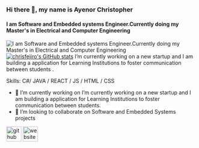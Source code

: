 

### Hi there 👋, my name is Ayenor Christopher
#### I am Software and Embedded systems Engineer.Currently doing my Master's in Electrical and Computer Engineering
![I am Software and Embedded systems Engineer.Currently doing my Master's in Electrical and Computer Engineering](https://arturssmirnovs.github.io/github-profile-readme-generator/images/banner.png)
[![chrisfejiro's GitHub stats](https://github-readme-stats.vercel.app/api?username=chrisfejiro)](https://github.com/anuraghazra/github-readme-stats)
I’m currently working on a new startup and I am building a application for Learning Institutions to foster communication between students .

Skills: C#/ JAVA / REACT / JS / HTML / CSS

- 🔭 I’m currently working on I’m currently working on a new startup and I am building a application for Learning Institutions to foster communication between students. 
- 👯 I’m looking to collaborate on Software and Embedded Systems projects 


[<img src='https://cdn.jsdelivr.net/npm/simple-icons@3.0.1/icons/github.svg' alt='github' height='40'>](https://github.com/https://github.com/chrisfejiro)  [<img src='https://cdn.jsdelivr.net/npm/simple-icons@3.0.1/icons/icloud.svg' alt='website' height='40'>](https://cv-ivory-chi.vercel.app/)  

<!--



**chrisfejiro/chrisfejiro** is a ✨ _special_ ✨ repository because its `README.md` (this file) appears on your GitHub profile.

Here are some ideas to get you started:

- 🔭 I’m currently working on ...
- 🌱 I’m currently learning ...
- 👯 I’m looking to collaborate on ...
- 🤔 I’m looking for help with ...
- 💬 Ask me about ...
- 📫 How to reach me: ...
- 😄 Pronouns: ...
- ⚡ Fun fact: ...
-->
